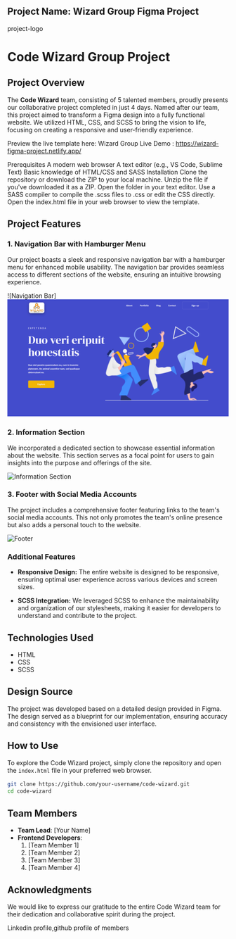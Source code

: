 ## Project Name: Wizard Group Figma Project

project-logo
# Code Wizard Group Project

## Project Overview
The **Code Wizard** team, consisting of 5 talented members, proudly presents our collaborative project completed in just 4 days. Named after our team, this project aimed to transform a Figma design into a fully functional website. We utilized HTML, CSS, and SCSS to bring the vision to life, focusing on creating a responsive and user-friendly experience.

Preview the live template here: Wizard Group Live Demo  : https://wizard-figma-project.netlify.app/

Prerequisites
A modern web browser
A text editor (e.g., VS Code, Sublime Text)
Basic knowledge of HTML/CSS and SASS
Installation
Clone the repository or download the ZIP to your local machine.
Unzip the file if you've downloaded it as a ZIP.
Open the folder in your text editor.
Use a SASS compiler to compile the .scss files to .css or edit the CSS directly.
Open the index.html file in your web browser to view the template.

## Project Features

### 1. Navigation Bar with Hamburger Menu

Our project boasts a sleek and responsive navigation bar with a hamburger menu for enhanced mobile usability. The navigation bar provides seamless access to different sections of the website, ensuring an intuitive browsing experience.

![Navigation Bar] <img src="Navbar-Figma.png">

### 2. Information Section

We incorporated a dedicated section to showcase essential information about the website. This section serves as a focal point for users to gain insights into the purpose and offerings of the site.

![Information Section](/screenshots/information_section.png)

### 3. Footer with Social Media Accounts

The project includes a comprehensive footer featuring links to the team's social media accounts. This not only promotes the team's online presence but also adds a personal touch to the website.

![Footer](/screenshots/footer.png)

### Additional Features

- **Responsive Design:** The entire website is designed to be responsive, ensuring optimal user experience across various devices and screen sizes.

- **SCSS Integration:** We leveraged SCSS to enhance the maintainability and organization of our stylesheets, making it easier for developers to understand and contribute to the project.

## Technologies Used

- HTML
- CSS
- SCSS

## Design Source

The project was developed based on a detailed design provided in Figma. The design served as a blueprint for our implementation, ensuring accuracy and consistency with the envisioned user interface.

## How to Use

To explore the Code Wizard project, simply clone the repository and open the `index.html` file in your preferred web browser.

```bash
git clone https://github.com/your-username/code-wizard.git
cd code-wizard
```

## Team Members

- **Team Lead**: [Your Name]
- **Frontend Developers**:
  1. [Team Member 1]
  2. [Team Member 2]
  3. [Team Member 3]
  4. [Team Member 4]

## Acknowledgments

We would like to express our gratitude to the entire Code Wizard team for their dedication and collaborative spirit during the project.


Linkedin profile,github profile of members



